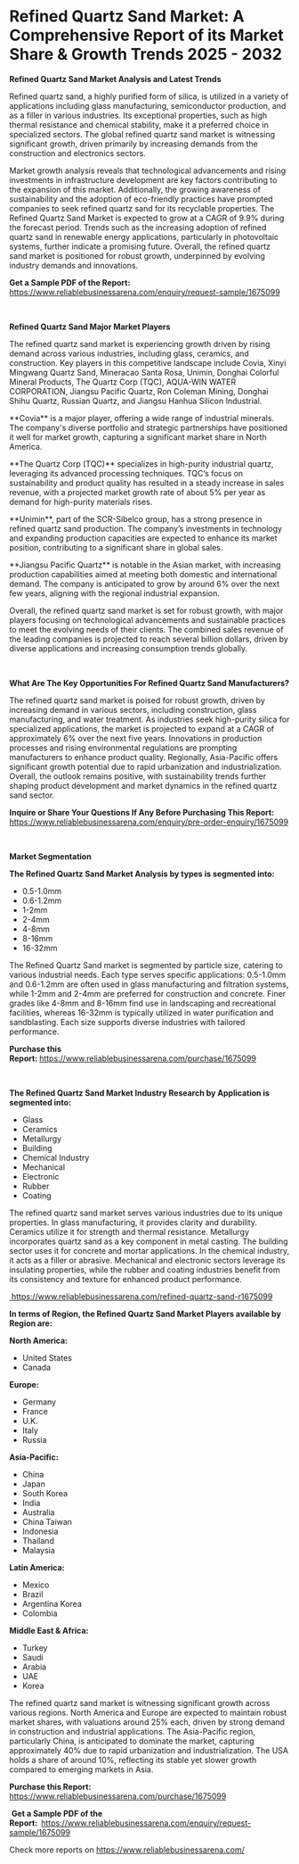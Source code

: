 <p><h1>Refined Quartz Sand Market: A Comprehensive Report of its Market Share & Growth Trends 2025 - 2032</h1></p><p><strong>Refined Quartz Sand Market Analysis and Latest Trends</strong></p>
<p><p>Refined quartz sand, a highly purified form of silica, is utilized in a variety of applications including glass manufacturing, semiconductor production, and as a filler in various industries. Its exceptional properties, such as high thermal resistance and chemical stability, make it a preferred choice in specialized sectors. The global refined quartz sand market is witnessing significant growth, driven primarily by increasing demands from the construction and electronics sectors. </p><p>Market growth analysis reveals that technological advancements and rising investments in infrastructure development are key factors contributing to the expansion of this market. Additionally, the growing awareness of sustainability and the adoption of eco-friendly practices have prompted companies to seek refined quartz sand for its recyclable properties. The Refined Quartz Sand Market is expected to grow at a CAGR of 9.9% during the forecast period. Trends such as the increasing adoption of refined quartz sand in renewable energy applications, particularly in photovoltaic systems, further indicate a promising future. Overall, the refined quartz sand market is positioned for robust growth, underpinned by evolving industry demands and innovations.</p></p>
<p><strong>Get a Sample PDF of the Report:&nbsp;</strong> <a href="https://www.reliablebusinessarena.com/enquiry/request-sample/1675099?utm_campaign=2221&utm_medium=2&utm_source=Github&utm_content=ia&utm_term=25032025&utm_id=refined-quartz-sand">https://www.reliablebusinessarena.com/enquiry/request-sample/1675099</a></p>
<p>&nbsp;</p>
<p><strong>Refined Quartz Sand Major Market Players</strong></p>
<p><p>The refined quartz sand market is experiencing growth driven by rising demand across various industries, including glass, ceramics, and construction. Key players in this competitive landscape include Covia, Xinyi Mingwang Quartz Sand, Mineracao Santa Rosa, Unimin, Donghai Colorful Mineral Products, The Quartz Corp (TQC), AQUA-WIN WATER CORPORATION, Jiangsu Pacific Quartz, Ron Coleman Mining, Donghai Shihu Quartz, Russian Quartz, and Jiangsu Hanhua Silicon Industrial.</p><p>**Covia** is a major player, offering a wide range of industrial minerals. The company's diverse portfolio and strategic partnerships have positioned it well for market growth, capturing a significant market share in North America.</p><p>**The Quartz Corp (TQC)** specializes in high-purity industrial quartz, leveraging its advanced processing techniques. TQC’s focus on sustainability and product quality has resulted in a steady increase in sales revenue, with a projected market growth rate of about 5% per year as demand for high-purity materials rises.</p><p>**Unimin**, part of the SCR-Sibelco group, has a strong presence in refined quartz sand production. The company’s investments in technology and expanding production capacities are expected to enhance its market position, contributing to a significant share in global sales.</p><p>**Jiangsu Pacific Quartz** is notable in the Asian market, with increasing production capabilities aimed at meeting both domestic and international demand. The company is anticipated to grow by around 6% over the next few years, aligning with the regional industrial expansion.</p><p>Overall, the refined quartz sand market is set for robust growth, with major players focusing on technological advancements and sustainable practices to meet the evolving needs of their clients. The combined sales revenue of the leading companies is projected to reach several billion dollars, driven by diverse applications and increasing consumption trends globally.</p></p>
<p>&nbsp;</p>
<p><strong>What Are The Key Opportunities For Refined Quartz Sand Manufacturers?</strong></p>
<p><p>The refined quartz sand market is poised for robust growth, driven by increasing demand in various sectors, including construction, glass manufacturing, and water treatment. As industries seek high-purity silica for specialized applications, the market is projected to expand at a CAGR of approximately 6% over the next five years. Innovations in production processes and rising environmental regulations are prompting manufacturers to enhance product quality. Regionally, Asia-Pacific offers significant growth potential due to rapid urbanization and industrialization. Overall, the outlook remains positive, with sustainability trends further shaping product development and market dynamics in the refined quartz sand sector.</p></p>
<p><strong>Inquire or Share Your Questions If Any Before Purchasing This Report:</strong> <a href="https://www.reliablebusinessarena.com/enquiry/pre-order-enquiry/1675099?utm_campaign=2221&utm_medium=2&utm_source=Github&utm_content=ia&utm_term=25032025&utm_id=refined-quartz-sand">https://www.reliablebusinessarena.com/enquiry/pre-order-enquiry/1675099</a></p>
<p>&nbsp;</p>
<p><strong>Market Segmentation</strong></p>
<p><strong>The Refined Quartz Sand Market Analysis by types is segmented into:</strong></p>
<p><ul><li>0.5-1.0mm</li><li>0.6-1.2mm</li><li>1-2mm</li><li>2-4mm</li><li>4-8mm</li><li>8-16mm</li><li>16-32mm</li></ul></p>
<p><p>The Refined Quartz Sand market is segmented by particle size, catering to various industrial needs. Each type serves specific applications: 0.5-1.0mm and 0.6-1.2mm are often used in glass manufacturing and filtration systems, while 1-2mm and 2-4mm are preferred for construction and concrete. Finer grades like 4-8mm and 8-16mm find use in landscaping and recreational facilities, whereas 16-32mm is typically utilized in water purification and sandblasting. Each size supports diverse industries with tailored performance.</p></p>
<p><strong>Purchase this Report:&nbsp;</strong><a href="https://www.reliablebusinessarena.com/purchase/1675099?utm_campaign=2221&utm_medium=2&utm_source=Github&utm_content=ia&utm_term=25032025&utm_id=refined-quartz-sand">https://www.reliablebusinessarena.com/purchase/1675099</a></p>
<p>&nbsp;</p>
<p><strong>The Refined Quartz Sand Market Industry Research by Application is segmented into:</strong></p>
<p><ul><li>Glass</li><li>Ceramics</li><li>Metallurgy</li><li>Building</li><li>Chemical Industry</li><li>Mechanical</li><li>Electronic</li><li>Rubber</li><li>Coating</li></ul></p>
<p><p>The refined quartz sand market serves various industries due to its unique properties. In glass manufacturing, it provides clarity and durability. Ceramics utilize it for strength and thermal resistance. Metallurgy incorporates quartz sand as a key component in metal casting. The building sector uses it for concrete and mortar applications. In the chemical industry, it acts as a filler or abrasive. Mechanical and electronic sectors leverage its insulating properties, while the rubber and coating industries benefit from its consistency and texture for enhanced product performance.</p></p>
<p><a href="https://www.reliablebusinessarena.com/refined-quartz-sand-r1675099?utm_campaign=2221&utm_medium=2&utm_source=Github&utm_content=ia&utm_term=25032025&utm_id=refined-quartz-sand">&nbsp;https://www.reliablebusinessarena.com/refined-quartz-sand-r1675099</a></p>
<p><strong>In terms of Region, the Refined Quartz Sand Market Players available by Region are:</strong></p>
<p>
    <p> <strong> North America: </strong>
        <ul>
            <li>United States</li>
            <li>Canada</li>
        </ul>
        </p> 
    <p> <strong> Europe: </strong>
        <ul>
            <li>Germany</li>
            <li>France</li>
            <li>U.K.</li>
            <li>Italy</li>
            <li>Russia</li>
        </ul>
        </p> 
    <p> <strong> Asia-Pacific: </strong>
        <ul>
            <li>China</li>
            <li>Japan</li>
            <li>South Korea</li>
            <li>India</li>
            <li>Australia</li>
            <li>China Taiwan</li>
            <li>Indonesia</li>
            <li>Thailand</li>
            <li>Malaysia</li>
        </ul>
        </p> 
    <p> <strong> Latin America: </strong>
        <ul>
            <li>Mexico</li>
            <li>Brazil</li>
            <li>Argentina Korea</li>
            <li>Colombia</li>
        </ul>
        </p> 
    <p> <strong> Middle East & Africa: </strong>
        <ul>
            <li>Turkey</li>
            <li>Saudi</li>
            <li>Arabia</li>
            <li>UAE</li>
            <li>Korea</li>
        </ul>
    </p>
    </p>
<p><p>The refined quartz sand market is witnessing significant growth across various regions. North America and Europe are expected to maintain robust market shares, with valuations around 25% each, driven by strong demand in construction and industrial applications. The Asia-Pacific region, particularly China, is anticipated to dominate the market, capturing approximately 40% due to rapid urbanization and industrialization. The USA holds a share of around 10%, reflecting its stable yet slower growth compared to emerging markets in Asia.</p></p>
<p><strong>Purchase this Report: </strong><a href="https://www.reliablebusinessarena.com/purchase/1675099?utm_campaign=2221&utm_medium=2&utm_source=Github&utm_content=ia&utm_term=25032025&utm_id=refined-quartz-sand">https://www.reliablebusinessarena.com/purchase/1675099</a></p>
<p>&nbsp;<strong>Get a Sample PDF of the Report:&nbsp;&nbsp;</strong><a href="https://www.reliablebusinessarena.com/enquiry/request-sample/1675099?utm_campaign=2221&utm_medium=2&utm_source=Github&utm_content=ia&utm_term=25032025&utm_id=refined-quartz-sand">https://www.reliablebusinessarena.com/enquiry/request-sample/1675099</a></p>
<p><strong></strong></p>
<p>Check more reports on <a href="https://www.reliablebusinessarena.com/?utm_campaign=2221&utm_medium=2&utm_source=Github&utm_content=ia&utm_term=25032025&utm_id=refined-quartz-sand">https://www.reliablebusinessarena.com/</a></p>